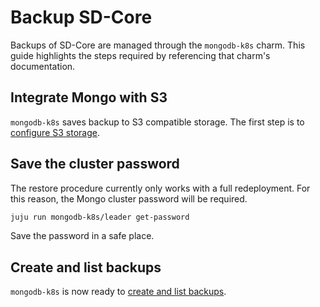 # Backup SD-Core

Backups of SD-Core are managed through the `mongodb-k8s` charm. This guide
highlights the steps required by referencing that charm's documentation.

## Integrate Mongo with S3

`mongodb-k8s` saves backup to S3 compatible storage. The first step is to
[configure S3 storage](https://charmhub.io/mongodb-k8s/docs/h-configure-s3?channel=5/edge).

## Save the cluster password

The restore procedure currently only works with a full redeployment. For this
reason, the Mongo cluster password will be required.

```bash
juju run mongodb-k8s/leader get-password
```

Save the password in a safe place.

## Create and list backups

`mongodb-k8s` is now ready to
[create and list backups](https://charmhub.io/mongodb-k8s/docs/h-create-and-list-backups?channel=5/edge).
